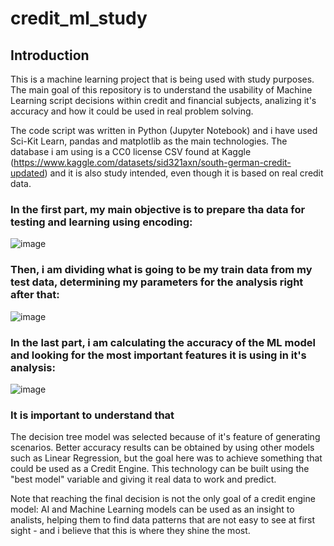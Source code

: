 # credit_ml_study

## Introduction 
This is a machine learning project that is being used with study purposes. The main goal of this repository is to understand the usability of Machine Learning script decisions within credit and financial subjects, analizing it's accuracy and how it could be used in real problem solving.

The code script was written in Python (Jupyter Notebook) and i have used Sci-Kit Learn, pandas and matplotlib as the main technologies. The database i am using is a CC0 license CSV found at Kaggle (https://www.kaggle.com/datasets/sid321axn/south-german-credit-updated) and it is also study intended, even though it is based on real credit data.

### In the first part, my main objective is to prepare tha data for testing and learning using encoding:

![image](https://github.com/JulioFS1/credit_ml_study/assets/105818155/56282121-50de-48e4-a9f3-fc706e5dc9a8)

### Then, i am dividing what is going to be my train data from my test data, determining my parameters for the analysis right after that:

![image](https://github.com/JulioFS1/credit_ml_study/assets/105818155/d37d4a3d-2c8b-4ed9-b580-8f8ccbc3690e)

### In the last part, i am calculating the accuracy of the ML model and looking for the most important features it is using in it's analysis:

![image](https://github.com/JulioFS1/credit_ml_study/assets/105818155/00003a6f-b991-4630-9513-0bee678cde35)

### It is important to understand that
The decision tree model was selected because of it's feature of generating scenarios. Better accuracy results can be obtained by using other models such as Linear Regression, but the goal here was to achieve something that could be used as a Credit Engine. This technology can be built using the "best model" variable and giving it real data to work and predict.

Note that reaching the final decision is not the only goal of a credit engine model: AI and Machine Learning models can be used as an insight to analists, helping them to find data patterns that are not easy to see at first sight - and i believe that this is where they shine the most.

